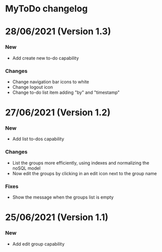 # MyToDo changelog

# 28/06/2021 (Version 1.3)
### New
- Add create new to-do capability
### Changes
- Change navigation bar icons to white
- Change logout icon
- Change to-do list item adding "by" and "timestamp"

# 27/06/2021 (Version 1.2)
### New
- Add list to-dos capability
### Changes
- List the groups more efficiently, using indexes and normalizing the noSQL model
- Now edit the groups by clicking in an edit icon next to the group name
### Fixes
- Show the message when the groups list is empty

# 25/06/2021 (Version 1.1)
### New
- Add edit group capability

